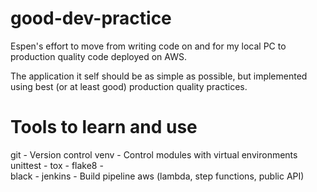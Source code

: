 # good-dev-practice
Espen's effort to move from writing code on and for my local PC to production quality code deployed on AWS.

The application it self should be as simple as possible, but implemented using best (or at least good) production quality practices.

Tools to learn and use
======================
git - Version control
venv - Control modules with virtual environments
unittest - 
tox - 
flake8 -  
black - 
jenkins - Build pipeline 
aws (lambda, step functions, public API)

